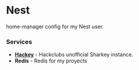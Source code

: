# Nest
home-manager config for my Nest user.

### Services
- **[Hackey](https://hk.dino.icu/)** - Hackclubs unofficial Sharkey instance.
- **Redis** - Redis for my proyects 
